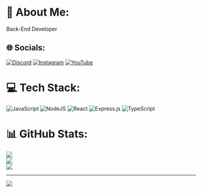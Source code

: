 # 💫 About Me:
Back-End Developer 


## 🌐 Socials:
[![Discord](https://img.shields.io/badge/Discord-%237289DA.svg?logo=discord&logoColor=white)](https://discord.gg/BeLikeVeX) [![Instagram](https://img.shields.io/badge/Instagram-%23E4405F.svg?logo=Instagram&logoColor=white)](https://instagram.com/BeLikeVeX) [![YouTube](https://img.shields.io/badge/YouTube-%23FF0000.svg?logo=YouTube&logoColor=white)](https://youtube.com/@VeXDeVIR) 

# 💻 Tech Stack:
![JavaScript](https://img.shields.io/badge/javascript-%23323330.svg?style=for-the-badge&logo=javascript&logoColor=%23F7DF1E) ![NodeJS](https://img.shields.io/badge/node.js-6DA55F?style=for-the-badge&logo=node.js&logoColor=white) ![React](https://img.shields.io/badge/react-%2320232a.svg?style=for-the-badge&logo=react&logoColor=%2361DAFB) ![Express.js](https://img.shields.io/badge/express.js-%23404d59.svg?style=for-the-badge&logo=express&logoColor=%2361DAFB) ![TypeScript](https://img.shields.io/badge/typescript-%23007ACC.svg?style=for-the-badge&logo=typescript&logoColor=white)
# 📊 GitHub Stats:
![](https://github-readme-stats.vercel.app/api?username=VeXEidolon&theme=dark&hide_border=false&include_all_commits=true&count_private=false)<br/>
![](https://github-readme-streak-stats.herokuapp.com/?user=VeXEidolon&theme=dark&hide_border=false)<br/>
![](https://github-readme-stats.vercel.app/api/top-langs/?username=VeXEidolon&theme=dark&hide_border=false&include_all_commits=true&count_private=false&layout=compact)

---
[![](https://visitcount.itsvg.in/api?id=VeXEidolon&icon=0&color=0)](https://visitcount.itsvg.in)


